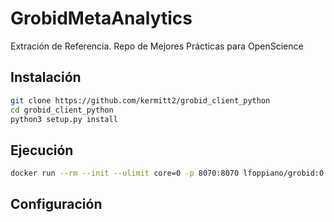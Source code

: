 # GrobidMetaAnalytics



Extración de Referencia. Repo de Mejores Prácticas para OpenScience

## Instalación

```bash
git clone https://github.com/kermitt2/grobid_client_python
cd grobid_client_python
python3 setup.py install
```

## Ejecución


```bash
docker run --rm --init --ulimit core=0 -p 8070:8070 lfoppiano/grobid:0.8.0
```

## Configuración
